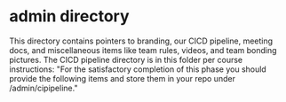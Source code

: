 # admin directory

This directory contains pointers to branding, our CICD pipeline, meeting docs, and miscellaneous items like team rules, videos, and team bonding pictures. The CICD pipeline directory is in this folder per course instructions: "For the satisfactory completion of this phase you should provide the following items and store them in your repo under /admin/cipipeline."

